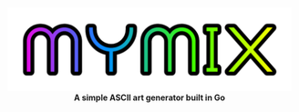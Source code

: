 <p align=center>
  <br>
  <img width="500px" src="Mymix-Title.png"/>
  <br>
  <span><b>A simple ASCII art generator built in Go</b></span>
  <br>
</p>

